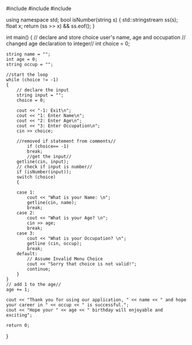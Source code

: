 #include <iostream>
#include <sstream>
#include <string>

using namespace std;
bool isNumber(string s)
{
	std::stringstream ss(s);
	float x;
	return (ss >> x) && ss.eof();
}

int main()
{
	// declare and store choice user's name, age and occupation
	// changed age declaration to integer//
	int choice = 0;
	
	string name = "";
	int age = 0;
	string occup = "";

	//start the loop
	while (choice != -1)
	{
		// declare the input
		string input = "";
		choice = 0;

		cout << "-1: Exit\n";
		cout << "1: Enter Name\n";
		cout << "2: Enter Age\n";
		cout << "3: Enter Occupation\n";
		cin >> choice;

		//removed if statement from comments//
			if (choice== -1)
			break; 
			//get the input//
		getline(cin, input);
		// check if input is number//
		if (isNumber(input));
		switch (choice)
		{

		case 1:
			cout << "What is your Name: \n";
			getline(cin, name);
			break;
		case 2:
			cout << "What is your Age? \n";
			cin >> age;
			break;
		case 3: 
			cout << "What is your Occupation? \n"; 
			getline (cin, occup);
			break;
		default:
			// Assume Invalid Menu Choice
			cout << "Sorry that choice is not valid!";
			continue;
		}
	}
	// add 1 to the age//
	age += 1;

	cout << "Thank you for using our application, " << name << " and hope your career in " << occup << " is successful.";
	cout << "Hope your " << age << " birthday will enjoyable and exciting";

	return 0;
}
